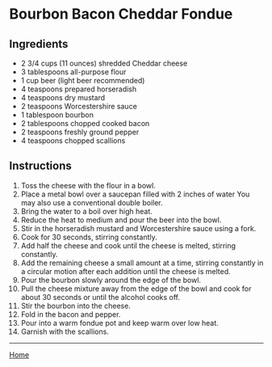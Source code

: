 # Bourbon Bacon Cheddar Fondue

## Ingredients
- 2 3/4 cups (11 ounces) shredded Cheddar cheese
- 3 tablespoons all-purpose flour
- 1 cup beer (light beer recommended)
- 4 teaspoons prepared horseradish
- 4 teaspoons dry mustard
- 2 teaspoons Worcestershire sauce
- 1 tablespoon bourbon
- 2 tablespoons chopped cooked bacon
- 2 teaspoons freshly ground pepper
- 4 teaspoons chopped scallions

## Instructions
1. Toss the cheese with the flour in a bowl.
1. Place a metal bowl over a saucepan filled with 2 inches of water You may also use a conventional double boiler.
1. Bring the water to a boil over high heat.
1. Reduce the heat to medium and pour the beer into the bowl.
1. Stir in the horseradish mustard and Worcestershire sauce using a fork.
1. Cook for 30 seconds, stirring constantly.
1. Add half the cheese and cook until the cheese is melted, stirring constantly.
1. Add the remaining cheese a small amount at a time, stirring constantly in a circular motion after each addition until the cheese is melted.
1. Pour the bourbon slowly around the edge of the bowl.
1. Pull the cheese mixture away from the edge of the bowl and cook for about 30 seconds or until the alcohol cooks off.
1. Stir the bourbon into the cheese.
1. Fold in the bacon and pepper.
1. Pour into a warm fondue pot and keep warm over low heat.
1. Garnish with the scallions.



---
[Home](../)